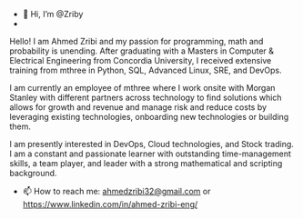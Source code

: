 - 👋 Hi, I’m @Zriby
- 
Hello! I am Ahmed Zribi and my passion for programming, math and probability is unending. After graduating with a Masters in Computer & Electrical Engineering from Concordia University, I received extensive training from mthree in Python, SQL, Advanced Linux, SRE, and DevOps.

I am currently an employee of mthree where I work onsite with Morgan Stanley with different partners across technology to find solutions which allows for growth and revenue and manage risk and reduce costs by leveraging existing technologies, onboarding new technologies or building them.

I am presently interested in DevOps, Cloud technologies, and Stock trading. I am a constant and passionate learner with outstanding time-management skills, a team player, and leader with a strong mathematical and scripting background.

- 📫 How to reach me: ahmedzribi32@gmail.com or https://www.linkedin.com/in/ahmed-zribi-eng/

<!---
Zriby/Zriby is a ✨ special ✨ repository because its `README.md` (this file) appears on your GitHub profile.
You can click the Preview link to take a look at your changes.
--->
